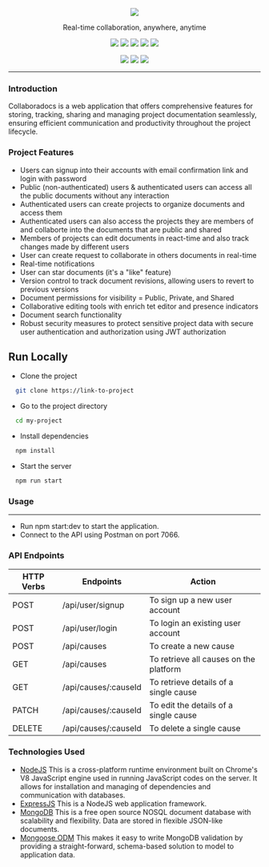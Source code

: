 <p align="center">
  <img src="https://anakin-dabir.github.io/public/collabs.png" />
</p>
<p align="center">Real-time collaboration, anywhere, anytime</p>
<p align="center">
<img src="https://img.shields.io/badge/react-v18.2-teal" />
<img src="https://img.shields.io/badge/redux-v5.0.1-purple" />
<img src="https://img.shields.io/badge/express-v4.18.2-blue" />
<img src="https://img.shields.io/badge/mongoose-v8.1.2-darkgreen" />
<img src="https://img.shields.io/badge/socket.io-v4.7.4-white" />
</p>
<p align="center">
<img src="https://img.shields.io/badge/@mui/material-v5.15.7-darkblue" />
<img src="https://img.shields.io/badge/@tiptap/react-v2.2.4-orange" />
<img src="https://img.shields.io/badge/tailwindcss-v3.4.1-cadetblue" />

</p>

<hr />

### Introduction

Collaboradocs is a web application that offers comprehensive features for storing, tracking, sharing and managing project documentation seamlessly, ensuring efficient communication and productivity throughout the project lifecycle.

### Project Features

- Users can signup into their accounts with email confirmation link and login with password
- Public (non-authenticated) users & authenticated users can access all the public documents without any interaction
- Authenticated users can create projects to organize documents and access them
- Authenticated users can also access the projects they are members of and collaborte into the documents that are public and shared
- Members of projects can edit documents in react-time and also track changes made by different users
- User can create request to collaborate in others documents in real-time
- Real-time notifications
- User can star documents (it's a "like" feature)
- Version control to track document revisions, allowing users to revert to previous versions
- Document permissions for visibility = Public, Private, and Shared
- Collaborative editing tools with enrich tet editor and presence indicators
- Document search functionality
- Robust security measures to protect sensitive project data with secure user authentication and authorization using JWT authorization


## Run Locally
- Clone the project
```bash
  git clone https://link-to-project
```
- Go to the project directory
```bash
  cd my-project
```
- Install dependencies
```bash
  npm install
```
- Start the server
```bash
  npm run start
```

### Usage

---

- Run npm start:dev to start the application.
- Connect to the API using Postman on port 7066.

### API Endpoints

| HTTP Verbs | Endpoints            | Action                                 |
| ---------- | -------------------- | -------------------------------------- |
| POST       | /api/user/signup     | To sign up a new user account          |
| POST       | /api/user/login      | To login an existing user account      |
| POST       | /api/causes          | To create a new cause                  |
| GET        | /api/causes          | To retrieve all causes on the platform |
| GET        | /api/causes/:causeId | To retrieve details of a single cause  |
| PATCH      | /api/causes/:causeId | To edit the details of a single cause  |
| DELETE     | /api/causes/:causeId | To delete a single cause               |

### Technologies Used

- [NodeJS](https://nodejs.org/) This is a cross-platform runtime environment built on Chrome's V8 JavaScript engine used in running JavaScript codes on the server. It allows for installation and managing of dependencies and communication with databases.
- [ExpressJS](https://www.expresjs.org/) This is a NodeJS web application framework.
- [MongoDB](https://www.mongodb.com/) This is a free open source NOSQL document database with scalability and flexibility. Data are stored in flexible JSON-like documents.
- [Mongoose ODM](https://mongoosejs.com/) This makes it easy to write MongoDB validation by providing a straight-forward, schema-based solution to model to application data.
